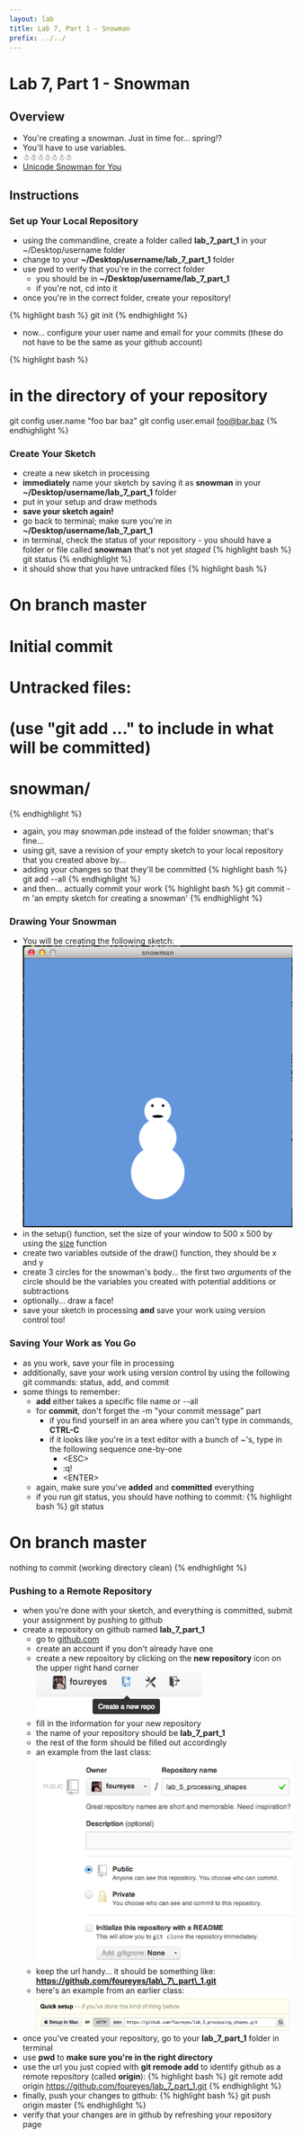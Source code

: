 ```yaml
---
layout: lab
title: Lab 7, Part 1 - Snowman
prefix: ../../
---
```

# Lab 7, Part 1 - Snowman

## Overview

* You're creating a snowman.  Just in time for... spring!?
* You'll have to use variables.
* &#9731;&#9731;&#9731;&#9731;&#9731;&#9731;&#9731;
* [Unicode Snowman for You](http://unicodesnowmanforyou.com/)

## Instructions

### Set up Your Local Repository
* using the commandline, create a folder called __lab\_7\_part\_1__ in your ~/Desktop/username folder
* change to your __~/Desktop/username/lab\_7\_part\_1__ folder
* use pwd to verify that you're in the correct folder
	* you should be in __~/Desktop/username/lab\_7\_part\_1__
	* if you're not, cd into it
* once you're in the correct folder, create your repository!

{% highlight bash %}
git init
{% endhighlight %}

* now... configure your user name and email for your commits (these do not have to be the same as your github account)

{% highlight bash %}
# in the directory of your repository
git config user.name  "foo bar baz"
git config user.email foo@bar.baz
{% endhighlight %}

### Create Your Sketch
* create a new sketch in processing
* __immediately__ name your sketch by saving it as __snowman__ in your __~/Desktop/username/lab\_7\_part\_1__ folder
* put in your setup and draw methods
* __save your sketch again!__
* go back to terminal; make sure you're in __~/Desktop/username/lab\_7\_part\_1__
* in terminal, check the status of your repository - you should have a folder or file called __snowman__ that's not yet _staged_
{% highlight bash %}
git status
{% endhighlight %}
* it should show that you have untracked files
{% highlight bash %}
# On branch master
#
# Initial commit
#
# Untracked files:
#   (use "git add <file>..." to include in what will be committed)
#
#	snowman/
{% endhighlight %}
* again, you may snowman.pde instead of the folder snowman; that's fine...
* using git, save a revision of your empty sketch to your local repository that you created above by...
* adding your changes so that they'll be committed
{% highlight bash %}
git add --all
{% endhighlight %}
* and then... actually commit your work
{% highlight bash %}
git commit -m 'an empty sketch for creating a snowman'
{% endhighlight %}

### Drawing Your Snowman

* You will be creating the following sketch:
![snowman](snowman.png)
* in the setup() function, set the size of your window to 500 x 500 by using the [size](http://processing.org/reference/size_.html) function
* create two variables outside of the draw() function, they should be x and y
* create 3 circles for the snowman's body... the first two _arguments_ of the circle should be the variables you created with potential additions or subtractions
* optionally... draw a face!
* save your sketch in processing __and__ save your work using version control too!

### Saving Your Work as You Go

* as you work, save your file in processing
* additionally, save your work using version control by using the following git commands: status, add, and commit
* some things to remember:
	* __add__ either takes a specific file name or --all
	* for __commit__, don't forget the -m "your commit message" part
		* if you find yourself in an area where you can't type in commands, __CTRL-C__
		* if it looks like you're in a text editor with a bunch of ~'s, type in the following sequence one-by-one
			* &lt;ESC&gt;
			* :q!
			* &lt;ENTER&gt;
	* again, make sure you've __added__ and __committed__ everything
	* if you run git status, you should have nothing to commit:
{% highlight bash %}
git status

# On branch master
nothing to commit (working directory clean)
{% endhighlight %}

### Pushing to a Remote Repository
* when you're done with your sketch, and everything is committed, submit your assignment by pushing to github
* create a repository on github named __lab\_7\_part\_1__
	* go to [github.com](github.com)
	* create an account if you don't already have one
	* create a new repository by clicking on the __new repository__ icon on the upper right hand corner
![create a new repository](lab_2_github_new_repo.png)
	* fill in the information for your new repository
	* the name of your repository should be __lab\_7\_part\_1__
	* the rest of the form should be filled out accordingly
	* an example from the last class:
![name new repository](lab_2_github_name_repo.png)
	* keep the url handy... it should be something like: __https://github.com/foureyes/lab\_7\_part\_1.git__
	* here's an example from an earlier class:
![repo url](lab_2_github_repo_url.png)
* once you've created your repository, go to your __lab\_7\_part\_1__ folder in terminal
* use __pwd__ to __make sure you're in the right directory__
* use the url you just copied with __git remode add__ to identify github as a remote repository (called __origin__):
{% highlight bash %}
git remote add origin https://github.com/foureyes/lab_7_part_1.git
{% endhighlight %}
* finally, push your changes to github:
{% highlight bash %}
git push origin master
{% endhighlight %}
* verify that your changes are in github by refreshing your repository page

<!-- close_-->
